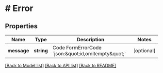 # # Error

## Properties

Name | Type | Description | Notes
------------ | ------------- | ------------- | -------------
**message** | **string** | Code    FormErrorCode &#x60;json:\&quot;id,omitempty\&quot;&#x60; | [optional] 

[[Back to Model list]](../../README.md#documentation-for-models) [[Back to API list]](../../README.md#documentation-for-api-endpoints) [[Back to README]](../../README.md)


